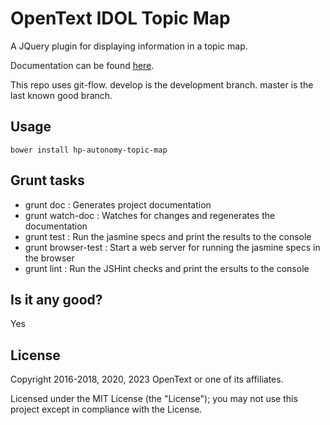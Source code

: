 # OpenText IDOL Topic Map

A JQuery plugin for displaying information in a topic map.

Documentation can be found [here](http://opentext-idol.github.io/topic-map).

This repo uses git-flow. develop is the development branch. master is the last known good branch.

## Usage
    bower install hp-autonomy-topic-map

## Grunt tasks

* grunt doc : Generates project documentation
* grunt watch-doc : Watches for changes and regenerates the documentation
* grunt test : Run the jasmine specs and print the results to the console
* grunt browser-test : Start a web server for running the jasmine specs in the browser
* grunt lint : Run the JSHint checks and print the ersults to the console

## Is it any good?
Yes

## License

Copyright 2016-2018, 2020, 2023 OpenText or one of its affiliates.

Licensed under the MIT License (the "License"); you may not use this project except in compliance with the License.
